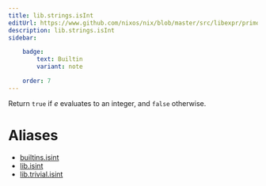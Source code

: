 ```yaml
---
title: lib.strings.isInt
editUrl: https://www.github.com/nixos/nix/blob/master/src/libexpr/primops.cc
description: lib.strings.isInt
sidebar:

    badge:
        text: Builtin
        variant: note

    order: 7
---
```


Return `true` if *e* evaluates to an integer, and `false` otherwise.


# Aliases

- [builtins.isint](/nix-doc-comments/reference/builtins/builtins-isint)
- [lib.isint](/nix-doc-comments/reference/lib/lib-isint)
- [lib.trivial.isint](/nix-doc-comments/reference/lib/trivial/lib-trivial-isint)


